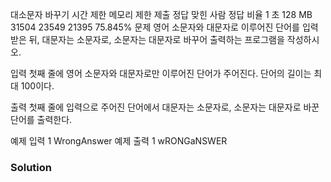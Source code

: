 대소문자 바꾸기
시간 제한	메모리 제한	제출	정답	맞힌 사람	정답 비율
1 초	128 MB	31504	23549	21395	75.845%
문제
영어 소문자와 대문자로 이루어진 단어를 입력받은 뒤, 대문자는 소문자로, 소문자는 대문자로 바꾸어 출력하는 프로그램을 작성하시오.

입력
첫째 줄에 영어 소문자와 대문자로만 이루어진 단어가 주어진다. 단어의 길이는 최대 100이다.

출력
첫째 줄에 입력으로 주어진 단어에서 대문자는 소문자로, 소문자는 대문자로 바꾼 단어를 출력한다.

예제 입력 1 
WrongAnswer
예제 출력 1 
wRONGaNSWER

### Solution
